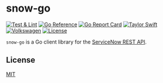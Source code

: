 # snow-go

[![Test & Lint](https://github.com/ZEISS/snow-go/actions/workflows/main.yml/badge.svg)](https://github.com/ZEISS/snow-go/actions/workflows/main.yml)
[![Go Reference](https://pkg.go.dev/badge/github.com/ZEISS/snow-go.svg)](https://pkg.go.dev/github.com/ZEISS/snow-go)
[![Go Report Card](https://goreportcard.com/badge/github.com/ZEISS/snow-go)](https://goreportcard.com/report/github.com/ZEISS/snow-go)
[![Taylor Swift](https://img.shields.io/badge/secured%20by-taylor%20swift-brightgreen.svg)](https://twitter.com/SwiftOnSecurity)
[![Volkswagen](https://auchenberg.github.io/volkswagen/volkswargen_ci.svg?v=1)](https://github.com/auchenberg/volkswagen)
[![License](https://img.shields.io/badge/License-Apache%202.0-blue.svg)](https://opensource.org/licenses/Apache-2.0)

`snow-go` is a Go client library for the [ServiceNow REST API](https://developer.servicenow.com/app.do#!/rest_api_doc).

## License

[MIT](/LICENSE)
